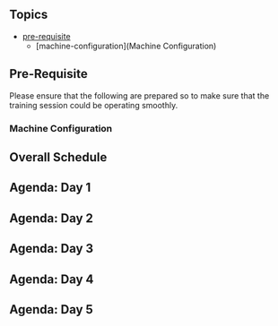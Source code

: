 ## Topics
* [pre-requisite](Pre-Requisite)
  * [machine-configuration](Machine Configuration)

## Pre-Requisite
Please ensure that the following are prepared so to make sure that the training session could be operating smoothly.
### Machine Configuration


## Overall Schedule

## Agenda: Day 1
## Agenda: Day 2
## Agenda: Day 3
## Agenda: Day 4
## Agenda: Day 5
